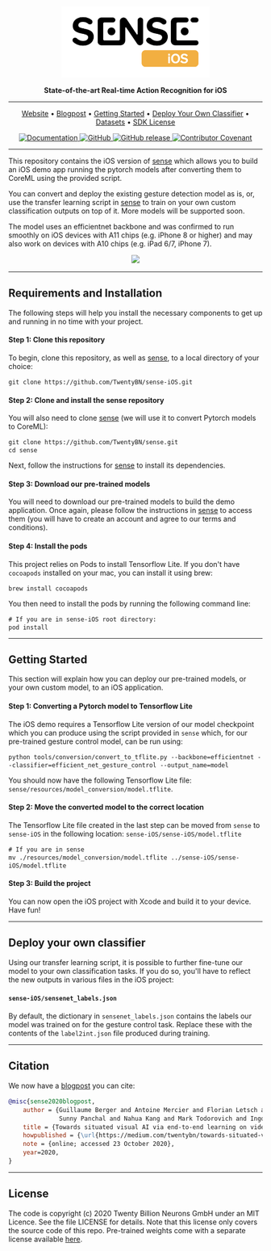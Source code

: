 <div align="center">

<img src="docs/imgs/sense_iOS_logo.svg" height="140px">

**State-of-the-art Real-time Action Recognition for iOS**

---

<!-- TABLE OF CONTENTS -->
<p align="center">
  <a href="https://www.20bn.com/">Website</a> •
  <a href="https://medium.com/twentybn/towards-situated-visual-ai-via-end-to-end-learning-on-video-clips-2832bd9d519f">Blogpost</a> •  
  <a href="#getting-started">Getting Started</a> •
  <a href="#deploy-your-own-classifier">Deploy Your Own Classifier</a> •
  <a href="https://20bn.com/products/datasets">Datasets</a> •   
  <a href="https://20bn.com/licensing/sdk/evaluation">SDK License</a>
</p>

<!-- BADGES -->
<p align="center">
    <a href="https://20bn.com/">
        <img alt="Documentation" src="https://img.shields.io/website/http/20bn.com.svg?down_color=red&down_message=offline&up_message=online">
    </a>
    <a href="https://github.com/TwentyBN/sense-iOS/master/LICENSE">
        <img alt="GitHub" src="https://img.shields.io/github/license/TwentyBN/sense-iOS.svg?color=blue">
    </a>
    <a href="https://github.com/TwentyBN/sense-iOS/releases">
        <img alt="GitHub release" src="https://img.shields.io/github/release/TwentyBN/sense-iOS.svg">
    </a>
    <a href="https://github.com/TwentyBN/sense-iOS/blob/master/CODE_OF_CONDUCT.md">
        <img alt="Contributor Covenant" src="https://img.shields.io/badge/Contributor%20Covenant-v2.0%20adopted-ff69b4.svg">
    </a>
</p>

</div>

---

This repository contains the iOS version of [sense](https://github.com/TwentyBN/sense) which allows you to build an iOS demo app running the pytorch models after converting them to CoreML using the provided script. 

You can convert and deploy the existing gesture detection model as is, or, use the transfer learning script in [sense](https://github.com/TwentyBN/sense) to train on your own custom classification outputs on top of it. More models will be supported soon.

The model uses an efficientnet backbone and was confirmed to run smoothly on iOS devices with A11 chips (e.g. iPhone 8 or higher) and may also work on devices with A10 chips (e.g. iPad 6/7, iPhone 7).

<p align="center">
    <img src="https://raw.githubusercontent.com/TwentyBN/sense-iOS/main/docs/gifs/senseiOS_gesture.gif" width="400px">
</p>

---

## Requirements and Installation

The following steps will help you install the necessary components to get up and running in no time with your project. 

#### Step 1: Clone this repository

To begin, clone this repository, as well as [sense](https://github.com/TwentyBN/sense), to a local directory of your choice:

```shell
git clone https://github.com/TwentyBN/sense-iOS.git
```

#### Step 2: Clone and install the sense repository

You will also need to clone [sense](https://github.com/TwentyBN/sense) (we will use it to convert Pytorch models to CoreML):

```shell
git clone https://github.com/TwentyBN/sense.git
cd sense
```

Next, follow the instructions for [sense](https://github.com/TwentyBN/sense) to install
 its dependencies.

#### Step 3: Download our pre-trained models

You will need to download our pre-trained models to build the demo application. Once again, please follow the
 instructions in [sense](https://github.com/TwentyBN/sense) to access them (you will have to create an account and agree to our terms and conditions).

#### Step 4: Install the pods

This project relies on Pods to install Tensorflow Lite.
If you don't have `cocoapods` installed on your mac, you can install it using brew:
```shell
brew install cocoapods
```
You then need to install the pods by running the following command line:
```shell
# If you are in sense-iOS root directory:
pod install
```

--- 

## Getting Started

This section will explain how you can deploy our pre-trained models, or your own custom model, to an iOS application. 

#### Step 1: Converting a Pytorch model to Tensorflow Lite

The iOS demo requires a Tensorflow Lite version of our model checkpoint which you can produce using the script provided in
 `sense` which, for our pre-trained gesture control model, can be run using:

```shell
python tools/conversion/convert_to_tflite.py --backbone=efficientnet --classifier=efficient_net_gesture_control --output_name=model
```

You should now have the following Tensorflow Lite file: `sense/resources/model_conversion/model.tflite`.

#### Step 2: Move the converted model to the correct location

The Tensorflow Lite file created in the last step can be moved from `sense` to `sense-iOS` in the following location: `sense-iOS/sense-iOS/model.tflite`

```shell
# If you are in sense
mv ./resources/model_conversion/model.tflite ../sense-iOS/sense-iOS/model.tflite
```

#### Step 3: Build the project
You can now open the iOS project with Xcode and build it to your device. Have fun!

---

## Deploy your own classifier

Using our transfer learning script, it is possible to further fine-tune our model to your own classification tasks. If
 you do so, you'll have to reflect the new outputs in various files in the iOS project: 

#### `sense-iOS/sensenet_labels.json` 

By default, the dictionary in `sensenet_labels.json` contains the labels our model was trained on for the gesture control task. Replace these with the contents of the `label2int.json` file produced during training.

---

## Citation

We now have a [blogpost](https://medium.com/twentybn/towards-situated-visual-ai-via-end-to-end-learning-on-video-clips-2832bd9d519f) you can cite:

```bibtex
@misc{sense2020blogpost,
    author = {Guillaume Berger and Antoine Mercier and Florian Letsch and Cornelius Boehm and 
              Sunny Panchal and Nahua Kang and Mark Todorovich and Ingo Bax and Roland Memisevic},
    title = {Towards situated visual AI via end-to-end learning on video clips},
    howpublished = {\url{https://medium.com/twentybn/towards-situated-visual-ai-via-end-to-end-learning-on-video-clips-2832bd9d519f}},
    note = {online; accessed 23 October 2020},
    year=2020,
}
```

---

## License 

The code is copyright (c) 2020 Twenty Billion Neurons GmbH under an MIT Licence. See the file LICENSE for details. Note that this license 
only covers the source code of this repo. Pre-trained weights come with a separate license available [here](https://20bn.com/licensing/sdk/evaluation).
